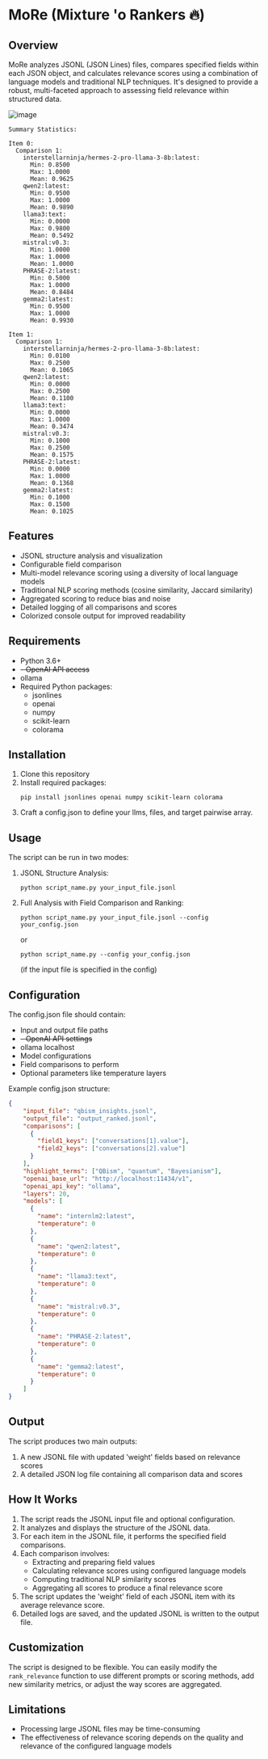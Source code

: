 # MoRe (Mixture 'o Rankers 🔥)

## Overview
MoRe analyzes JSONL (JSON Lines) files, compares specified fields within each JSON object, and calculates relevance scores using a combination of language models and traditional NLP techniques. It's designed to provide a robust, multi-faceted approach to assessing field relevance within structured data.

![image](https://github.com/user-attachments/assets/b05efae1-7a00-4845-be9f-66905e00fe12)

```results
Summary Statistics:

Item 0:
  Comparison 1:
    interstellarninja/hermes-2-pro-llama-3-8b:latest:
      Min: 0.8500
      Max: 1.0000
      Mean: 0.9625
    qwen2:latest:
      Min: 0.9500
      Max: 1.0000
      Mean: 0.9890
    llama3:text:
      Min: 0.0000
      Max: 0.9800
      Mean: 0.5492
    mistral:v0.3:
      Min: 1.0000
      Max: 1.0000
      Mean: 1.0000
    PHRASE-2:latest:
      Min: 0.5000
      Max: 1.0000
      Mean: 0.8484
    gemma2:latest:
      Min: 0.9500
      Max: 1.0000
      Mean: 0.9930

Item 1:
  Comparison 1:
    interstellarninja/hermes-2-pro-llama-3-8b:latest:
      Min: 0.0100
      Max: 0.2500
      Mean: 0.1065
    qwen2:latest:
      Min: 0.0000
      Max: 0.2500
      Mean: 0.1100
    llama3:text:
      Min: 0.0000
      Max: 1.0000
      Mean: 0.3474
    mistral:v0.3:
      Min: 0.1000
      Max: 0.2500
      Mean: 0.1575
    PHRASE-2:latest:
      Min: 0.0000
      Max: 1.0000
      Mean: 0.1368
    gemma2:latest:
      Min: 0.1000
      Max: 0.1500
      Mean: 0.1025
```

## Features
- JSONL structure analysis and visualization
- Configurable field comparison
- Multi-model relevance scoring using a diversity of local language models
- Traditional NLP scoring methods (cosine similarity, Jaccard similarity)
- Aggregated scoring to reduce bias and noise
- Detailed logging of all comparisons and scores
- Colorized console output for improved readability

## Requirements
- Python 3.6+
- ~~- OpenAI API access~~
- ollama
- Required Python packages: 
  - jsonlines
  - openai
  - numpy
  - scikit-learn
  - colorama

## Installation
1. Clone this repository
2. Install required packages:
   ```
   pip install jsonlines openai numpy scikit-learn colorama
   ```
3. Craft a config.json to define your llms, files, and target pairwise array.

## Usage
The script can be run in two modes:

1. JSONL Structure Analysis:
   ```
   python script_name.py your_input_file.jsonl
   ```

2. Full Analysis with Field Comparison and Ranking:
   ```
   python script_name.py your_input_file.jsonl --config your_config.json
   ```
   or
   ```
   python script_name.py --config your_config.json
   ```
   (if the input file is specified in the config)

## Configuration
The config.json file should contain:
- Input and output file paths
- ~~- OpenAI API settings~~
- ollama localhost
- Model configurations
- Field comparisons to perform
- Optional parameters like temperature layers

Example config.json structure:
```json
{
    "input_file": "qbism_insights.jsonl",
    "output_file": "output_ranked.jsonl",
    "comparisons": [
      {
        "field1_keys": ["conversations[1].value"],
        "field2_keys": ["conversations[2].value"]
      }
    ],
    "highlight_terms": ["QBism", "quantum", "Bayesianism"],
    "openai_base_url": "http://localhost:11434/v1",
    "openai_api_key": "ollama",
    "layers": 20,
    "models": [
      {
        "name": "internlm2:latest",
        "temperature": 0
      },
      {
        "name": "qwen2:latest",
        "temperature": 0
      },
      {
        "name": "llama3:text",
        "temperature": 0
      },
      {
        "name": "mistral:v0.3",
        "temperature": 0
      },
      {
        "name": "PHRASE-2:latest",
        "temperature": 0
      },
      {
        "name": "gemma2:latest",
        "temperature": 0
      }
    ]
}
```

## Output
The script produces two main outputs:
1. A new JSONL file with updated 'weight' fields based on relevance scores
2. A detailed JSON log file containing all comparison data and scores

## How It Works
1. The script reads the JSONL input file and optional configuration.
2. It analyzes and displays the structure of the JSONL data.
3. For each item in the JSONL file, it performs the specified field comparisons.
4. Each comparison involves:
   - Extracting and preparing field values
   - Calculating relevance scores using configured language models
   - Computing traditional NLP similarity scores
   - Aggregating all scores to produce a final relevance score
5. The script updates the 'weight' field of each JSONL item with its average relevance score.
6. Detailed logs are saved, and the updated JSONL is written to the output file.

## Customization
The script is designed to be flexible. You can easily modify the `rank_relevance` function to use different prompts or scoring methods, add new similarity metrics, or adjust the way scores are aggregated.

## Limitations
- Processing large JSONL files may be time-consuming
- The effectiveness of relevance scoring depends on the quality and relevance of the configured language models
